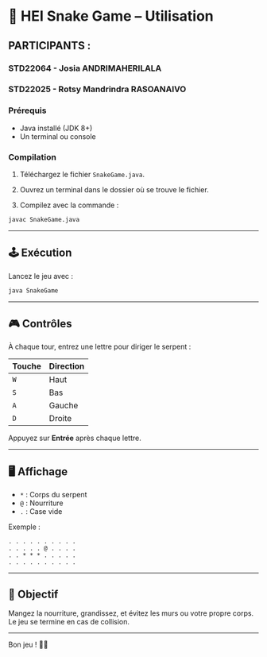 # 🐍 HEI Snake Game – Utilisation

## PARTICIPANTS :
### STD22064 - Josia ANDRIMAHERILALA
### STD22025 - Rotsy Mandrindra RASOANAIVO

### Prérequis

- Java installé (JDK 8+)
- Un terminal ou console

### Compilation

1. Téléchargez le fichier `SnakeGame.java`.

2. Ouvrez un terminal dans le dossier où se trouve le fichier.

3. Compilez avec la commande :
```bash
javac SnakeGame.java
```

---

## 🕹️ Exécution

Lancez le jeu avec :
```bash
java SnakeGame
```

---

## 🎮 Contrôles

À chaque tour, entrez une lettre pour diriger le serpent :

| Touche | Direction |
|--------|-----------|
| `W`    | Haut      |
| `S`    | Bas       |
| `A`    | Gauche    |
| `D`    | Droite    |

Appuyez sur **Entrée** après chaque lettre.

---

## 🖥️ Affichage

- `*` : Corps du serpent  
- `@` : Nourriture  
- `.` : Case vide

Exemple :
```
. . . . . . . . . .
. . . . . @ . . . .
. . * * * . . . . .
. . . . . . . . . .
```

---

## 🎯 Objectif

Mangez la nourriture, grandissez, et évitez les murs ou votre propre corps. Le jeu se termine en cas de collision.

---

Bon jeu ! 🎉🐍

